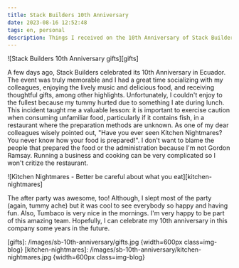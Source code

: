 ```yaml
---
title: Stack Builders 10th Anniversary
date: 2023-08-16 12:52:48
tags: en, personal
description: Things I received on the 10th Anniversary of Stack Builders
---
```


![Stack Builders 10th Anniversary gifts][gifts]

A few days ago, Stack Builders celebrated its 10th Anniversary in Ecuador. 
The event was truly memorable and I had a great time socializing with my colleagues,
enjoying the lively music and delicious food, and receiving thoughtful gifts, among other highlights.
Unfortunately, I couldn't enjoy to the fullest because my tummy hurted due to
something I ate during lunch. This incident taught me a valuable lesson: it is
important to exercise caution when consuming unfamiliar food, particularly if 
it contains fish, in a restaurant where the preparation methods are unknown.
As one of my dear colleagues wisely pointed out, "Have you ever seen Kitchen Nightmares?
You never know how your food is prepared!". I don't want to blame the people
that prepared the food or the administration because I'm not Gordon Ramsay.
Running a business and cooking can be very complicated so I won't critize the
restaurant.

![Kitchen Nightmares - Better be careful about what you eat][kitchen-nightmares]

The after party was awesome, too! Although, I slept most of the party (again, tummy ache) but it was
cool to see everybody so happy and having fun. Also, Tumbaco is very nice in the
mornings. I'm very happy to be part of this amazing team. Hopefully, I can
celebrate my 10th anniversary in this company some years in the future.

[gifts]: /images/sb-10th-anniversary/gifts.jpg {width=600px class=img-blog}
[kitchen-nightmares]: /images/sb-10th-anniversary/kitchen-nightmares.jpg {width=600px class=img-blog}
